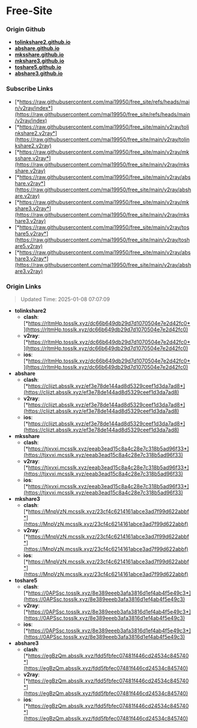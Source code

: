 # Free-Site

### Origin Github

- [**tolinkshare2.github.io**](https://github.com/tolinkshare2/tolinkshare2.github.io)
- [**abshare.github.io**](https://github.com/abshare/abshare.github.io)
- [**mksshare.github.io**](https://github.com/mksshare/mksshare.github.io)
- [**mkshare3.github.io**](https://github.com/mkshare3/mkshare3.github.io)
- [**toshare5.github.io**](https://github.com/toshare5/toshare5.github.io)
- [**abshare3.github.io**](https://github.com/abshare3/abshare3.github.io)

### Subscribe Links

- [*https://raw.githubusercontent.com/mai19950/free_site/refs/heads/main/v2ray/index*](https://raw.githubusercontent.com/mai19950/free_site/refs/heads/main/v2ray/index)
- [*https://raw.githubusercontent.com/mai19950/free_site/main/v2ray/tolinkshare2.v2ray*](https://raw.githubusercontent.com/mai19950/free_site/main/v2ray/tolinkshare2.v2ray)
- [*https://raw.githubusercontent.com/mai19950/free_site/main/v2ray/mksshare.v2ray*](https://raw.githubusercontent.com/mai19950/free_site/main/v2ray/mksshare.v2ray)
- [*https://raw.githubusercontent.com/mai19950/free_site/main/v2ray/abshare.v2ray*](https://raw.githubusercontent.com/mai19950/free_site/main/v2ray/abshare.v2ray)
- [*https://raw.githubusercontent.com/mai19950/free_site/main/v2ray/mkshare3.v2ray*](https://raw.githubusercontent.com/mai19950/free_site/main/v2ray/mkshare3.v2ray)
- [*https://raw.githubusercontent.com/mai19950/free_site/main/v2ray/toshare5.v2ray*](https://raw.githubusercontent.com/mai19950/free_site/main/v2ray/toshare5.v2ray)
- [*https://raw.githubusercontent.com/mai19950/free_site/main/v2ray/abshare3.v2ray*](https://raw.githubusercontent.com/mai19950/free_site/main/v2ray/abshare3.v2ray)

### Origin Links

> Updated Time: 2025-01-08 07:07:09

- **tolinkshare2**
  - **clash**: [*https://rltmHp.tosslk.xyz/dc66b649db29d7d1070504e7e2d42fc0*](https://rltmHp.tosslk.xyz/dc66b649db29d7d1070504e7e2d42fc0)
  - **v2ray**: [*https://rltmHp.tosslk.xyz/dc66b649db29d7d1070504e7e2d42fc0*](https://rltmHp.tosslk.xyz/dc66b649db29d7d1070504e7e2d42fc0)
  - **ios**: [*https://rltmHp.tosslk.xyz/dc66b649db29d7d1070504e7e2d42fc0*](https://rltmHp.tosslk.xyz/dc66b649db29d7d1070504e7e2d42fc0)
- **abshare**
  - **clash**: [*https://cIijzt.absslk.xyz/ef3e78de144ad8d5329ceef1d3da7ad8*](https://cIijzt.absslk.xyz/ef3e78de144ad8d5329ceef1d3da7ad8)
  - **v2ray**: [*https://cIijzt.absslk.xyz/ef3e78de144ad8d5329ceef1d3da7ad8*](https://cIijzt.absslk.xyz/ef3e78de144ad8d5329ceef1d3da7ad8)
  - **ios**: [*https://cIijzt.absslk.xyz/ef3e78de144ad8d5329ceef1d3da7ad8*](https://cIijzt.absslk.xyz/ef3e78de144ad8d5329ceef1d3da7ad8)
- **mksshare**
  - **clash**: [*https://tjxvxi.mcsslk.xyz/eeab3ead15c8a4c28e7c318b5ad96f33*](https://tjxvxi.mcsslk.xyz/eeab3ead15c8a4c28e7c318b5ad96f33)
  - **v2ray**: [*https://tjxvxi.mcsslk.xyz/eeab3ead15c8a4c28e7c318b5ad96f33*](https://tjxvxi.mcsslk.xyz/eeab3ead15c8a4c28e7c318b5ad96f33)
  - **ios**: [*https://tjxvxi.mcsslk.xyz/eeab3ead15c8a4c28e7c318b5ad96f33*](https://tjxvxi.mcsslk.xyz/eeab3ead15c8a4c28e7c318b5ad96f33)
- **mkshare3**
  - **clash**: [*https://MnpVzN.mcsslk.xyz/23cf4c6214161abce3ad7f99d622abbf*](https://MnpVzN.mcsslk.xyz/23cf4c6214161abce3ad7f99d622abbf)
  - **v2ray**: [*https://MnpVzN.mcsslk.xyz/23cf4c6214161abce3ad7f99d622abbf*](https://MnpVzN.mcsslk.xyz/23cf4c6214161abce3ad7f99d622abbf)
  - **ios**: [*https://MnpVzN.mcsslk.xyz/23cf4c6214161abce3ad7f99d622abbf*](https://MnpVzN.mcsslk.xyz/23cf4c6214161abce3ad7f99d622abbf)
- **toshare5**
  - **clash**: [*https://0APSsc.tosslk.xyz/8e389eeeb3afa3816d1ef4ab4f5e49c3*](https://0APSsc.tosslk.xyz/8e389eeeb3afa3816d1ef4ab4f5e49c3)
  - **v2ray**: [*https://0APSsc.tosslk.xyz/8e389eeeb3afa3816d1ef4ab4f5e49c3*](https://0APSsc.tosslk.xyz/8e389eeeb3afa3816d1ef4ab4f5e49c3)
  - **ios**: [*https://0APSsc.tosslk.xyz/8e389eeeb3afa3816d1ef4ab4f5e49c3*](https://0APSsc.tosslk.xyz/8e389eeeb3afa3816d1ef4ab4f5e49c3)
- **abshare3**
  - **clash**: [*https://egBzQm.absslk.xyz/fdd5fbfec07481f446cd24534c845740*](https://egBzQm.absslk.xyz/fdd5fbfec07481f446cd24534c845740)
  - **v2ray**: [*https://egBzQm.absslk.xyz/fdd5fbfec07481f446cd24534c845740*](https://egBzQm.absslk.xyz/fdd5fbfec07481f446cd24534c845740)
  - **ios**: [*https://egBzQm.absslk.xyz/fdd5fbfec07481f446cd24534c845740*](https://egBzQm.absslk.xyz/fdd5fbfec07481f446cd24534c845740)
